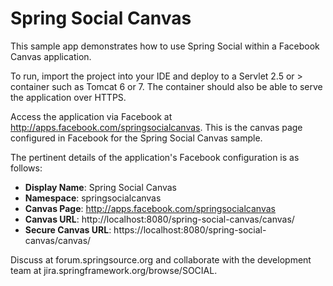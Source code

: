 Spring Social Canvas
====================
This sample app demonstrates how to use Spring Social within a Facebook Canvas application.

To run, import the project into your IDE and deploy to a Servlet 2.5 or > container such as Tomcat 6 or 7. The container should also be able to serve the application over HTTPS.

Access the application via Facebook at http://apps.facebook.com/springsocialcanvas. This is the canvas page configured in Facebook for the Spring Social Canvas sample.

The pertinent details of the application's Facebook configuration is as follows:
 - __Display Name__: Spring Social Canvas
 - __Namespace__: springsocialcanvas
 - __Canvas Page__: http://apps.facebook.com/springsocialcanvas
 - __Canvas URL__: http://localhost:8080/spring-social-canvas/canvas/
 - __Secure Canvas URL__: https://localhost:8080/spring-social-canvas/canvas/

Discuss at forum.springsource.org and collaborate with the development team at jira.springframework.org/browse/SOCIAL.
